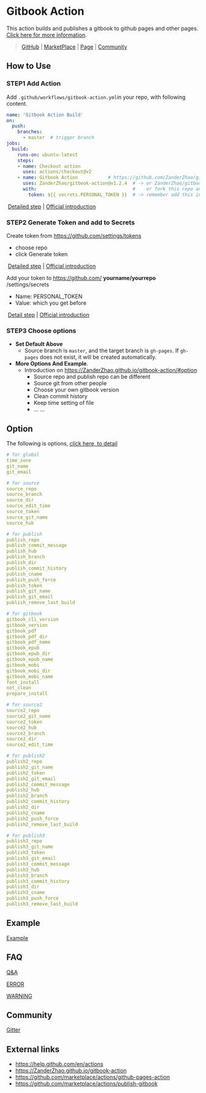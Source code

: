 # Gitbook Action

This action builds and publishes a gitbook to github pages and other pages. [Click here for more information](https://ZanderZhao.github.io/gitbook-action). 

> [GitHub](https://github.com/ZanderZhao/gitbook-action) | [MarketPlace](https://github.com/marketplace/actions/gitbook-action) | [Page](https://ZanderZhao.github.io/gitbook-action/) | [Community](https://gitter.im/Gitbook-Action/community)

## How to Use

### **STEP1** Add Action

 Add `.github/workflows/gitbook-action.yml`in your repo, with  following content.

```yml
name: 'Gitbook Action Build'
on:
  push:
    branches:
      - master  # trigger branch
jobs:
  build:
    runs-on: ubuntu-latest
    steps:
    - name: Checkout action
      uses: actions/checkout@v2
    - name: Gitbook Action           # https://github.com/ZanderZhao/gitbook-action/releases
      uses: ZanderZhao/gitbook-action@v1.2.4  # -> or ZanderZhao/gitbook-action@master.  If not use master click above, use latest please 
      with:                                   #    or fork this repo and use YourName/gitbook-action@master
        token: ${{ secrets.PERSONAL_TOKEN }}  # -> remember add this in settings/secrets as following
```

​    [Detailed step](https://zanderzhao.github.io/gitbook-action/how-to-use.html#addaction)  |  [Official introduction](https://help.github.com/cn/actions/getting-started-with-github-actions/starting-with-preconfigured-workflow-templates)

### **STEP2**  Generate Token and add to Secrets

Create token from https://github.com/settings/tokens

+ choose repo
+ click Generate token

​       [Detailed step](https://zanderzhao.github.io/gitbook-action/how-to-use.html#createtoken)  |  [Official introduction](https://help.github.com/en/github/authenticating-to-github/creating-a-personal-access-token-for-the-command-line#creating-a-token)

Add your token to https://github.com/ **yourname/yourrepo** /settings/secrets

+ Name: PERSONAL_TOKEN
+ Value: which you get before

​       [Detail step](https://zanderzhao.github.io/gitbook-action/how-to-use.html#addtoken)  |  [Official introduction](https://help.github.com/en/actions/automating-your-workflow-with-github-actions/creating-and-using-encrypted-secrets#creating-encrypted-secrets)


### **STEP3** Choose options

+ **Set Default Above** 
  + Source branch is `master`, and the target branch is `gh-pages`. If `gh-pages` does not exist, it will be created automatically.
+ **More Options And Example**.
  + Introduction  on  <https://ZanderZhao.github.io/gitbook-action/#option>
    + Source repo and publish repo can be different
    + Source git from other people
    + Choose your own gitbook version
    + Clean commit history
    + Keep time setting of file
    + ... ...

## Option

The following is options, [click here, to detail](https://ZanderZhao.github.io/gitbook-action/#option)

```yml
# for global
time_zone
git_name
git_email

# for source
source_repo
source_branch
source_dir
source_edit_time
source_token
source_git_name
source_hub

# for publish
publish_repo
publish_commit_message
publish_hub
publish_branch
publish_dir
publish_commit_history
publish_cname
publish_push_force
publish_token
publish_git_name
publish_git_email
publish_remove_last_build

# for gitbook
gitbook_cli_version
gitbook_version
gitbook_pdf
gitbook_pdf_dir
gitbook_pdf_name
gitbook_epub
gitbook_epub_dir
gitbook_epub_name
gitbook_mobi
gitbook_mobi_dir
gitbook_mobi_name
font_install
not_clean
prepare_install

# for source2
source2_repo
source2_git_name
source2_token
source2_hub
source2_branch
source2_dir
source2_edit_time

# for publish2
publish2_repo
publish2_git_name
publish2_token
publish2_git_email
publish2_commit_message
publish2_hub
publish2_branch
publish2_commit_history
publish2_dir
publish2_cname
publish2_push_force
publish2_remove_last_build

# for publish3
publish3_repo
publish3_git_name
publish3_token
publish3_git_email
publish3_commit_message
publish3_hub
publish3_branch
publish3_commit_history
publish3_dir
publish3_cname
publish3_push_force
publish3_remove_last_build
```



## Example

[Example](https://ZanderZhao.github.io/gitbook-action/#example)



## FAQ

[Q&A](https://zanderzhao.github.io/gitbook-action#faq)

[ERROR](https://zanderzhao.github.io/gitbook-action/error.html)

[WARNING](https://zanderzhao.github.io/gitbook-action/warning.html)



## Community

[Gitter](https://gitter.im/Gitbook-Action/community)



## External links

+ <https://help.github.com/en/actions>
+ <https://ZanderZhao.github.io/gitbook-action>
+ <https://github.com/marketplace/actions/github-pages-action>
+ <https://github.com/marketplace/actions/publish-gitbook>
